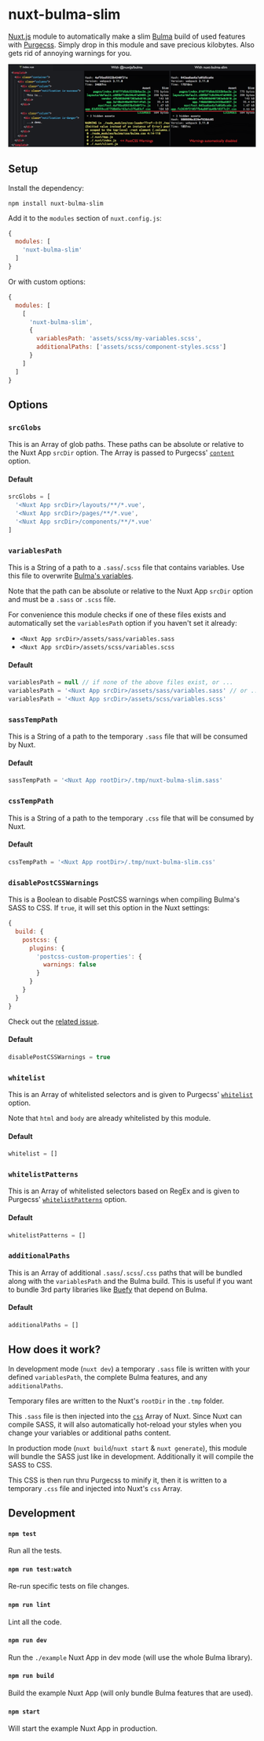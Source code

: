 # nuxt-bulma-slim

[Nuxt.js](https://nuxtjs.org) module to automatically make a slim
[Bulma](https://bulma.io) build of used features with
[Purgecss](https://www.purgecss.com). Simply drop in this module and
save precious kilobytes. Also gets rid of annoying warnings for you.

![Demo](./example/assets/images/demo.png)


## Setup

Install the dependency:

```shell
npm install nuxt-bulma-slim
```

Add it to the `modules` section of `nuxt.config.js`:

```javascript
{
  modules: [
    'nuxt-bulma-slim'
  ]
}
```

Or with custom options:

```javascript
{
  modules: [
    [
      'nuxt-bulma-slim',
      {
        variablesPath: 'assets/scss/my-variables.scss',
        additionalPaths: ['assets/scss/component-styles.scss']
      }
    ]
  ]
}
```


## Options

### `srcGlobs`

This is an Array of glob paths. These paths can be absolute or relative to the
Nuxt App `srcDir` option. The Array is passed to Purgecss'
[`content`](https://www.purgecss.com/configuration.html#content) option.

#### Default

```javascript
srcGlobs = [
  '<Nuxt App srcDir>/layouts/**/*.vue',
  '<Nuxt App srcDir>/pages/**/*.vue',
  '<Nuxt App srcDir>/components/**/*.vue'
]
```

### `variablesPath`

This is a String of a path to a `.sass`/`.scss` file that contains variables.
Use this file to overwrite
[Bulma's variables](https://bulma.io/documentation/overview/variables).

Note that the path can be absolute or relative to the Nuxt App `srcDir` option
and must be a `.sass` or `.scss` file.

For convenience this module checks if one of these files exists and
automatically set the `variablesPath` option if you haven't set it already:

- `<Nuxt App srcDir>/assets/sass/variables.sass`
- `<Nuxt App srcDir>/assets/scss/variables.scss`

#### Default

```javascript
variablesPath = null // if none of the above files exist, or ...
variablesPath = '<Nuxt App srcDir>/assets/sass/variables.sass' // or ...
variablesPath = '<Nuxt App srcDir>/assets/scss/variables.scss'
```

### `sassTempPath`

This is a String of a path to the temporary `.sass` file that will be consumed
by Nuxt.

#### Default

```javascript
sassTempPath = '<Nuxt App rootDir>/.tmp/nuxt-bulma-slim.sass'
```

### `cssTempPath`

This is a String of a path to the temporary `.css` file that will be consumed
by Nuxt.

#### Default

```javascript
cssTempPath = '<Nuxt App rootDir>/.tmp/nuxt-bulma-slim.css'
```

### `disablePostCSSWarnings`

This is a Boolean to disable PostCSS warnings when compiling Bulma's SASS to
CSS. If `true`, it will set this option in the Nuxt settings:

```javascript
{
  build: {
    postcss: {
      plugins: {
        'postcss-custom-properties': {
          warnings: false
        }
      }
    }
  }
}
```

Check out the [related issue](https://github.com/nuxt/nuxt.js/issues/1670).

#### Default

```javascript
disablePostCSSWarnings = true
```

### `whitelist`

This is an Array of whitelisted selectors and is given to Purgecss'
[`whitelist`](https://www.purgecss.com/configuration.html#whitelist) option.

Note that `html` and `body` are already whitelisted by this module.

#### Default

```javascript
whitelist = []
```

### `whitelistPatterns`

This is an Array of whitelisted selectors based on RegEx and is given to
Purgecss'
[`whitelistPatterns`](https://www.purgecss.com/configuration.html#whitelistpatterns)
option.

#### Default

```javascript
whitelistPatterns = []
```

### `additionalPaths`

This is an Array of additional `.sass`/`.scss`/`.css` paths that will be bundled
along with the `variablesPath` and the Bulma build. This is useful if you want
to bundle 3rd party libraries like [Buefy](https://buefy.github.io) that depend
on Bulma.

#### Default

```javascript
additionalPaths = []
```


## How does it work?

In development mode (`nuxt dev`) a temporary `.sass` file is written with your
defined `variablesPath`, the complete Bulma features, and any `additionalPaths`.

Temporary files are written to the Nuxt's `rootDir` in the `.tmp` folder.

This `.sass` file is then injected into the
[`css`](https://nuxtjs.org/api/configuration-css) Array of Nuxt. Since Nuxt can
compile SASS, it will also automatically hot-reload your styles when you change
your variables or additional paths content.

In production mode (`nuxt build`/`nuxt start` & `nuxt generate`), this module
will bundle the SASS just like in development. Additionally it will compile the
SASS to CSS.

This CSS is then run thru Purgecss to minify it, then it is written to a
temporary `.css` file and injected into Nuxt's `css` Array.


## Development

#### `npm test`

Run all the tests.

#### `npm run test:watch`

Re-run specific tests on file changes.

#### `npm run lint`

Lint all the code.

#### `npm run dev`

Run the `./example` Nuxt App in dev mode (will use the whole Bulma library).

#### `npm run build`

Build the example Nuxt App (will only bundle Bulma features that are used).

#### `npm start`

Will start the example Nuxt App in production.
